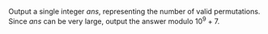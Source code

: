 Output a single integer $ans$, representing the number of valid permutations. Since $ans$ can be very large, output the answer modulo $10^9+7$.
